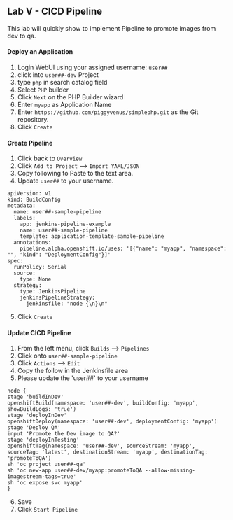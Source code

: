 Lab V - CICD Pipeline
-------------------------
This lab will quickly show to implement Pipeline to promote images from dev to qa.

#### Deploy an Application
1. Login WebUI using your assigned username: `user##`
2. click into `user##-dev` Project
3. type `php` in search catalog field
4. Select `PHP` builder
5. Click `Next` on the PHP Builder wizard
6. Enter `myapp` as Application Name
7. Enter `https://github.com/piggyvenus/simplephp.git` as the Git repository.
8. Click `Create`

#### Create Pipeline
1. Click back to `Overview`
2. Click `Add to Project` --> `Import YAML/JSON`
3. Copy following to Paste to the text area.
4. Update `user##` to your username.

```
apiVersion: v1
kind: BuildConfig
metadata:
  name: user##-sample-pipeline
  labels:
    app: jenkins-pipeline-example
    name: user##-sample-pipeline
    template: application-template-sample-pipeline
  annotations:
    pipeline.alpha.openshift.io/uses: '[{"name": "myapp", "namespace": "", "kind": "DeploymentConfig"}]'
spec:
  runPolicy: Serial
  source:
    type: None
  strategy:
    type: JenkinsPipeline
    jenkinsPipelineStrategy:
      jenkinsfile: "node {\n}\n"
```
5. Click `Create`

#### Update CICD Pipeline
1. From the left menu, click `Builds` --> `Pipelines`
2. Click onto `user##-sample-pipeline`
3. Click `Actions` --> `Edit`
4. Copy the follow in the Jenkinsfile area
5. Please update the 'user##' to your username
```
node {
stage 'buildInDev'
openshiftBuild(namespace: 'user##-dev', buildConfig: 'myapp', showBuildLogs: 'true')
stage 'deployInDev'
openshiftDeploy(namespace: 'user##-dev', deploymentConfig: 'myapp')
stage 'Deploy QA'
input 'Promote the Dev image to QA?'
stage 'deployInTesting'
openshiftTag(namespace: 'user##-dev', sourceStream: 'myapp',  sourceTag: 'latest', destinationStream: 'myapp', destinationTag: 'promoteToQA')
sh 'oc project user##-qa'
sh 'oc new-app user##-dev/myapp:promoteToQA --allow-missing-imagestream-tags=true'
sh 'oc expose svc myapp'
}
```
6. Save
7. Click `Start Pipeline`
